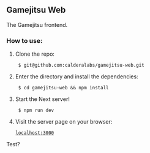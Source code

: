 ## Gamejitsu Web

The Gamejitsu frontend.

### How to use:

1. Clone the repo:

        $ git@github.com:calderalabs/gamejitsu-web.git

2. Enter the directory and install the dependencies:

        $ cd gamejitsu-web && npm install

4. Start the Next server!

        $ npm run dev

5. Visit the server page on your browser:

    [`localhost:3000`](http://localhost:3000)

Test?